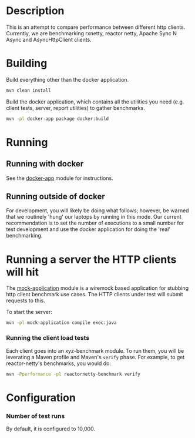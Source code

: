 # Description
This is an attempt to compare performance between different http clients. Currently, we are benchmarking rxnetty, reactor netty, Apache Sync N Async and AsyncHttpClient clients.

# Building

Build everything other than the docker application.

```sh
mvn clean install
```

Build the docker application, which contains all the utilities you need (e.g.
client tests, server, report utilities) to gather benchmarks.

```sh
mvn -pl docker-app package docker:build
```

# Running

## Running with docker

See the [docker-app](docker-app) module for instructions.

## Running outside of docker

For development, you will likely be doing what follows; however, be warned that
we routinely 'hung' our laptops by running in this mode.  Our current
recommendation is to set the number of executions to a small number for test
development and use the docker application for doing the 'real' benchmarking.

# Running a server the HTTP clients will hit

The [mock-application](mock-application) module is a wiremock based application
for stubbing http client benchmark use cases.  The HTTP clients under test will
submit requests to this.

To start the server:

```sh
mvn -pl mock-application compile exec:java
```

### Running the client load tests

Each client goes into an xyz-benchmark module.  To run them, you will be
leverating a Maven profile and Maven's `verify` phase.  For example, to get
reactor-netty's benchmarks, you would do:

```sh
mvn -Pperformance -pl reactornetty-benchmark verify
```

# Configuration

### Number of test runs

By default, it is configured to 10,000.
